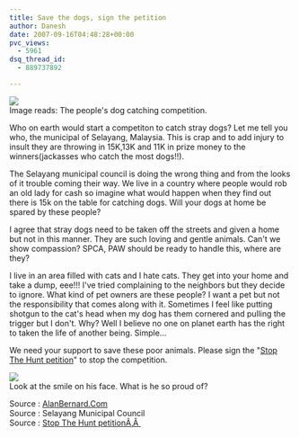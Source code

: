 ```yaml
---
title: Save the dogs, sign the petition
author: Danesh
date: 2007-09-16T04:48:28+00:00
pvc_views:
  - 5961
dsq_thread_id:
  - 889737892

---
```

![][1]  
Image reads: The people's dog catching competition.

Who on earth would start a competiton to catch stray dogs? Let me tell you who, the municipal of Selayang, Malaysia. This is crap and to add injury to insult they are throwing in 15K,13K and 11K in prize money to the winners(jackasses who catch the most dogs!!).

The Selayang municipal council is doing the wrong thing and from the looks of it trouble coming their way. We live in a country where people would rob an old lady for cash so imagine what would happen when they find out there is 15k on the table for catching dogs. Will your dogs at home be spared by these people?

I agree that stray dogs need to be taken off the streets and given a home but not in this manner. They are such loving and gentle animals. Can't we show compassion? SPCA, PAW should be ready to handle this, where are they?

I live in an area filled with cats and I hate cats. They get into your home and take a dump, eee!!! I've tried complaining to the neighbors but they decide to ignore. What kind of pet owners are these people? I want a pet but not the responsibility that comes along with it. Sometimes I feel like putting shotgun to the cat's head when my dog has them cornered and pulling the trigger but I don't. Why? Well I believe no one on planet earth has the right to taken the life of another being. Simple...

We need your support to save these poor animals. Please sign the "[Stop The Hunt petition][2]" to stop the competition.

![][3]  
Look at the smile on his face. What is he so proud of?

Source : [AlanBernard.Com][4]  
Source : Selayang Municipal Council  
Source : [Stop The Hunt petitionÃ‚Â ][2]

 [1]: http://img120.imageshack.us/img120/2694/hanjingap6.jpg
 [2]: http://www.petitiononline.com/doghunt1/petition.html
 [3]: http://img120.imageshack.us/img120/4857/m6tangjq2.jpg
 [4]: http://alanbernard.com/mayhem/blog/other_news/dog-catching-petition/